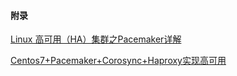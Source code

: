 #### 附录 ####
[Linux 高可用（HA）集群之Pacemaker详解](http://freeloda.blog.51cto.com/2033581/1274533/)

[Centos7+Pacemaker+Corosync+Haproxy实现高可用](http://blog.csdn.net/fanzhigang0/article/details/52597153)
